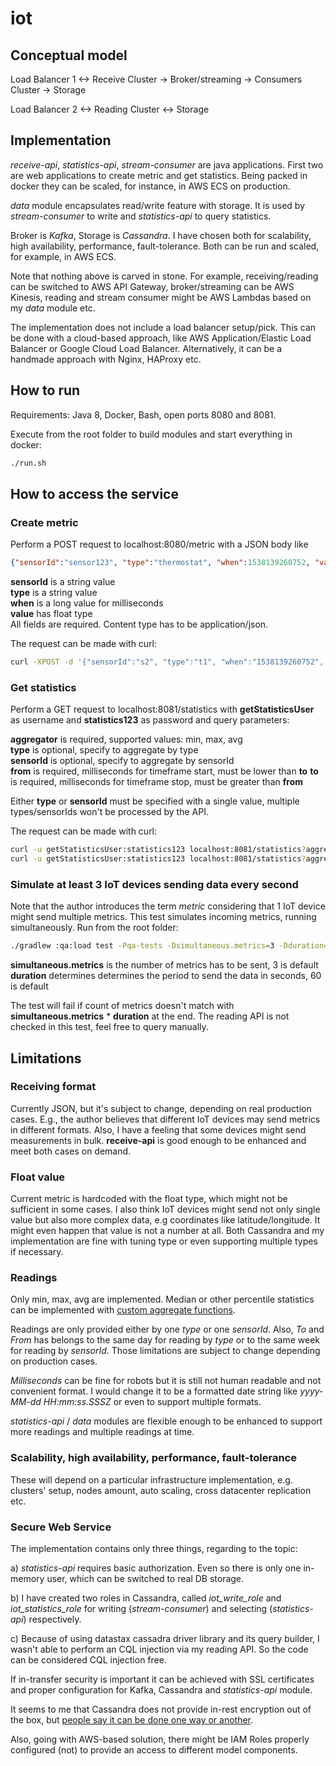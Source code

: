 # iot

## Conceptual model 
Load Balancer 1 <-> Receive Cluster -> Broker/streaming -> Consumers Cluster -> Storage

Load Balancer 2 <-> Reading Cluster <-> Storage

## Implementation
*receive-api*, *statistics-api*, *stream-consumer* are java applications. First two are web applications to create metric and get statistics. Being packed in docker they can be scaled, for instance, in AWS ECS on production.

*data* module encapsulates read/write feature with storage. It is used by *stream-consumer* to write and *statistics-api* to query statistics.

Broker is *Kafka*, Storage is *Cassandra*. I have chosen both for scalability, high availability, performance, fault-tolerance. Both can be run and scaled, for example, in AWS ECS.  

Note that nothing above is carved in stone. For example, receiving/reading can be switched to AWS API Gateway, broker/streaming can be AWS Kinesis, reading and stream consumer might be AWS Lambdas based on my *data* module etc. 

The implementation does not include a load balancer setup/pick. This can be done with a cloud-based approach, like AWS Application/Elastic Load Balancer or Google Cloud Load Balancer. Alternatively, it can be a handmade approach with Nginx, HAProxy etc. 

## How to run
Requirements: Java 8, Docker, Bash, open ports 8080 and 8081.

Execute from the root folder to build modules and start everything in docker:
```bash
./run.sh
```
 
## How to access the service 
### Create metric

Perform a POST request to localhost:8080/metric with a JSON body like
```json 
{"sensorId":"sensor123", "type":"thermostat", "when":1538139260752, "value":1.1}
```
**sensorId** is a string value  
**type** is a string value  
**when** is a long value for milliseconds  
**value** has float type  
All fields are required. Content type has to be application/json. 

The request can be made with curl:
```bash
curl -XPOST -d '{"sensorId":"s2", "type":"t1", "when":"1538139260752", "value":1.1}' -H "Content-Type: application/json" localhost:8080/metric
```

### Get statistics

Perform а GET request to localhost:8081/statistics with **getStatisticsUser** as username and **statistics123** as password and query parameters:
 
**aggregator** is required, supported values: min, max, avg  
**type** is optional, specify to aggregate by type    
**sensorId** is optional, specify to aggregate by sensorId  
**from** is required, milliseconds for timeframe start, must be lower than **to**
**to** is required, milliseconds for timeframe stop, must be greater than **from**    

Either **type** or **sensorId** must be specified with a single value, multiple types/sensorIds won't be processed by the API.
 
The request can be made with curl:
```bash 
curl -u getStatisticsUser:statistics123 localhost:8081/statistics?aggregator=min\&type=t1\&from=1538139260752\&to=1538139260753
curl -u getStatisticsUser:statistics123 localhost:8081/statistics?aggregator=min\&sensorId=mySensor\&from=123\&to=456
```

### Simulate at least 3 IoT devices sending data every second
Note that the author introduces the term *metric* considering that 1 IoT device might send multiple metrics. This test simulates incoming metrics, running simultaneously. 
Run from the root folder:
```bash
./gradlew :qa:load test -Pqa-tests -Dsimultaneous.metrics=3 -Dduration=60
```
**simultaneous.metrics** is the number of metrics has to be sent, 3 is default
**duration** determines determines the period to send  the data in seconds, 60 is default

The test will fail if count of metrics doesn't match with **simultaneous.metrics** * **duration** at the end.
The reading API is not checked in this test, feel free to query manually.     

## Limitations
### Receiving format
Currently JSON, but it's subject to change, depending on real production cases.  E.g., the author believes that different IoT devices may send metrics in different formats. Also, I have a feeling that some devices might send measurements in bulk. **receive-api** is good enough to be enhanced and meet both cases on demand.

### Float value
Current metric is hardcoded with the float type, which might not be sufficient in some cases. I also think IoT devices might send not only single value but also more complex data, e.g coordinates like latitude/longitude. It might even happen that value is not a number at all. Both Cassandra and my implementation are fine with tuning type or even supporting multiple types if necessary.
 
### Readings
Only min, max, avg are implemented. Median or other percentile statistics can be implemented with [custom aggregate functions](https://stackoverflow.com/questions/52528838/how-to-get-x-percentile-in-cassandra).
    
Readings are only provided either by one *type* or one *sensorId*. Also, *To* and *From* has belongs to the same day for reading by *type* or to the same week for reading by *sensorId*. Those limitations are subject to change depending on production cases.

*Milliseconds* can be fine for robots but it is still not human readable and not convenient format. I would change it to be a formatted date string like *yyyy-MM-dd HH:mm:ss.SSSZ* or even to support multiple formats.
   
*statistics-api* / *data* modules are flexible enough to be enhanced to support more readings and multiple readings at time.  

### Scalability, high availability, performance, fault-tolerance
These will depend on a particular infrastructure implementation, e.g. clusters' setup, nodes amount, auto scaling, cross datacenter replication etc.

### Secure Web Service
The implementation contains only three things, regarding to the topic:
  
a) *statistics-api* requires basic authorization. Even so there is only one in-memory user, which can be switched to real DB storage.
  
b) I have created two roles in Cassandra, called *iot_write_role* and *iot_statistics_role* for writing (*stream-consumer*) and selecting (*statistics-api*) respectively.

c) Because of using datastax cassadra driver library and its query builder, I wasn't able to perform an CQL injection via my reading API. So the code can be considered CQL injection free.
        
If in-transfer security is important it can be achieved with SSL certificates and proper configuration for Kafka, Cassandra and *statistics-api* module.

It seems to me that Cassandra does not provide in-rest encryption out of the box, but [people say it can be done one way or another](https://stackoverflow.com/questions/47046285/encrypting-the-database-at-rest-without-paying). 
  
Also, going with AWS-based solution, there might be IAM Roles properly configured (not) to provide an access to different model components.
